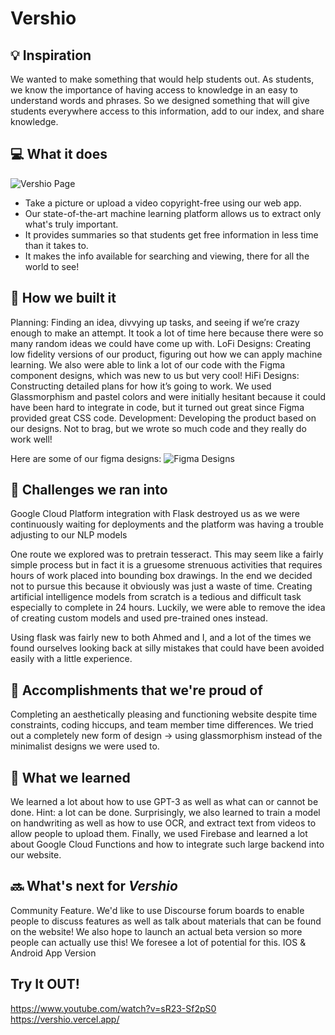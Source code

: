 # Vershio

## 💡 Inspiration

We wanted to make something that would help students out.  As students, we know the importance of having access to knowledge in an easy to understand words and phrases. So we designed something that will give students everywhere access to this information, add to our index, and share knowledge.

## 💻 What it does
![Vershio Page](https://res.cloudinary.com/devpost/image/fetch/s--MPCMG1oA--/c_limit,f_auto,fl_lossy,q_auto:eco,w_900/http://u.filein.io/URH9q5DsSC.png)

- Take a picture or upload a video copyright-free using our web app. 
- Our state-of-the-art machine learning platform allows us to extract only what's truly important.
- It provides summaries so that students get free information in less time than it takes to.
- It makes the info available for searching and viewing, there for all the world to see!

## 🔨 How we built it

Planning: Finding an idea, divvying up tasks, and seeing if we’re crazy enough to make an attempt. It took a lot of time here because there were so many random ideas we could have come up with. LoFi Designs: Creating low fidelity versions of our product, figuring out how we can apply machine learning. We also were able to link a lot of our code with the Figma component designs, which was new to us but very cool! HiFi Designs: Constructing detailed plans for how it’s going to work. We used Glassmorphism and pastel colors and were initially hesitant because it could have been hard to integrate in code, but it turned out great since Figma provided great CSS code. Development: Developing the product based on our designs. Not to brag, but we wrote so much code and they really do work well!

Here are some of our figma designs:
![Figma Designs](https://res.cloudinary.com/devpost/image/fetch/s--QhAul_x4--/c_limit,f_auto,fl_lossy,q_auto:eco,w_900/http://u.filein.io/_c9po7w_vC.png)

## 🧠 Challenges we ran into
Google Cloud Platform integration with Flask destroyed us as we were continuously waiting for deployments and the platform was having a trouble adjusting to our NLP models

One route we explored was to pretrain tesseract. This may seem like a fairly simple process but in fact it is a gruesome strenuous activities that requires hours of work placed into bounding box drawings. In the end we decided not to pursue this because it obviously was just a waste of time. Creating artificial intelligence models from scratch is a tedious and difficult task especially to complete in 24 hours. Luckily, we were able to remove the idea of creating custom models and used pre-trained ones instead.

Using flask was fairly new to both Ahmed and I, and a lot of the times we found ourselves looking back at silly mistakes that could have been avoided easily with a little experience.

## 🏅 Accomplishments that we're proud of

Completing an aesthetically pleasing and functioning website despite time constraints, coding hiccups, and team member time differences. We tried out a completely new form of design -> using glassmorphism instead of the minimalist designs we were used to.

## 📖 What we learned

We learned a lot about how to use GPT-3 as well as what can or cannot be done. Hint: a lot can be done. Surprisingly, we also learned to train a model on handwriting as well as how to use OCR, and extract text from videos to allow people to upload them. Finally, we used Firebase and learned a lot about Google Cloud Functions and how to integrate such large backend into our website.

## 🔜 What's next for _Vershio_

Community Feature. We'd like to use Discourse forum boards to enable people to discuss features as well as talk about materials that can be found on the website! We also hope to launch an actual beta version so more people can actually use this! We foresee a lot of potential for this. IOS & Android App Version

## Try It OUT!
https://www.youtube.com/watch?v=sR23-Sf2pS0
<br />
https://vershio.vercel.app/


